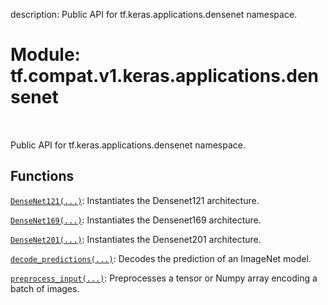 description: Public API for tf.keras.applications.densenet namespace.

<div itemscope itemtype="http://developers.google.com/ReferenceObject">
<meta itemprop="name" content="tf.compat.v1.keras.applications.densenet" />
<meta itemprop="path" content="Stable" />
</div>

# Module: tf.compat.v1.keras.applications.densenet

<!-- Insert buttons and diff -->

<table class="tfo-notebook-buttons tfo-api nocontent" align="left">

</table>



Public API for tf.keras.applications.densenet namespace.



## Functions

[`DenseNet121(...)`](../../../../../tf/keras/applications/densenet/DenseNet121.md): Instantiates the Densenet121 architecture.

[`DenseNet169(...)`](../../../../../tf/keras/applications/densenet/DenseNet169.md): Instantiates the Densenet169 architecture.

[`DenseNet201(...)`](../../../../../tf/keras/applications/densenet/DenseNet201.md): Instantiates the Densenet201 architecture.

[`decode_predictions(...)`](../../../../../tf/keras/applications/densenet/decode_predictions.md): Decodes the prediction of an ImageNet model.

[`preprocess_input(...)`](../../../../../tf/keras/applications/densenet/preprocess_input.md): Preprocesses a tensor or Numpy array encoding a batch of images.

